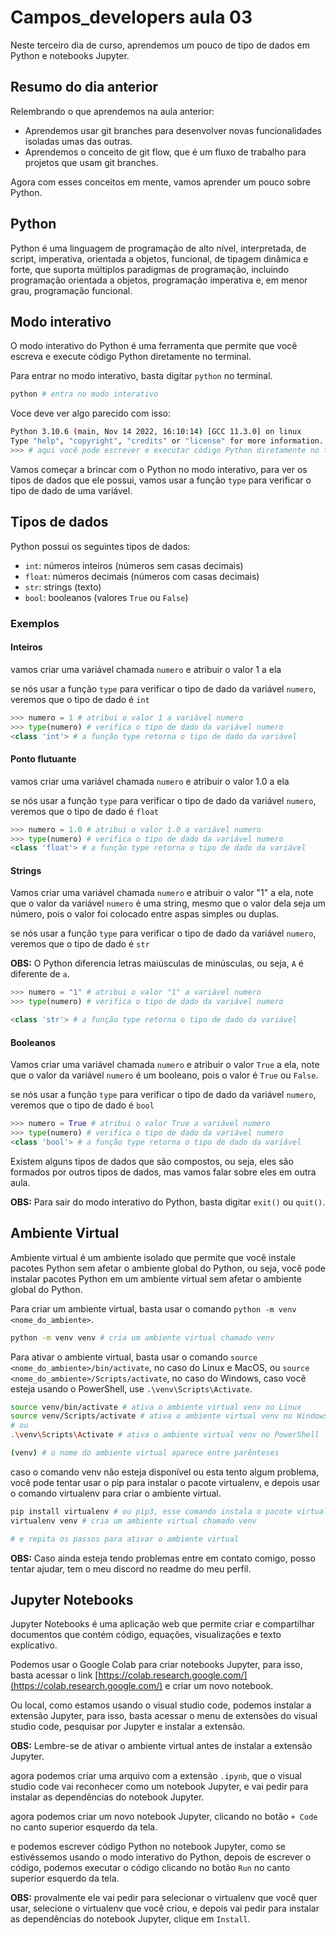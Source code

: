 # Campos_developers aula 03

Neste terceiro dia de curso, aprendemos um pouco de tipo de dados em Python e notebooks Jupyter.

## Resumo do dia anterior

Relembrando o que aprendemos na aula anterior:

- Aprendemos usar git branches para desenvolver novas funcionalidades isoladas umas das outras.
- Aprendemos o conceito de git flow, que é um fluxo de trabalho para projetos que usam git branches.

Agora com esses conceitos em mente, vamos aprender um pouco sobre Python.

## Python

Python é uma linguagem de programação de alto nível, interpretada, de script, imperativa, orientada a objetos, funcional, de tipagem dinâmica e forte, que suporta múltiplos paradigmas de programação, incluindo programação orientada a objetos, programação imperativa e, em menor grau, programação funcional.


## Modo interativo

O modo interativo do Python é uma ferramenta que permite que você escreva e execute código Python diretamente no terminal.

Para entrar no modo interativo, basta digitar `python` no terminal.

```bash
python # entra no modo interativo
```

Voce deve ver algo parecido com isso:

```bash
Python 3.10.6 (main, Nov 14 2022, 16:10:14) [GCC 11.3.0] on linux
Type "help", "copyright", "credits" or "license" for more information.
>>> # aqui você pode escrever e executar código Python diretamente no terminal
```

Vamos começar a brincar com o Python no modo interativo, para ver os tipos de dados que ele possui, vamos usar a função `type` para verificar o tipo de dado de uma variável.

## Tipos de dados

Python possui os seguintes tipos de dados:

- `int`: números inteiros (números sem casas decimais)
- `float`: números decimais (números com casas decimais)
- `str`: strings (texto)
- `bool`: booleanos (valores `True` ou `False`)

### Exemplos

#### Inteiros

vamos criar uma variável chamada `numero` e atribuir o valor 1 a ela

se nós usar a função `type` para verificar o tipo de dado da variável `numero`, veremos que o tipo de dado é `int`

```python
>>> numero = 1 # atribui o valor 1 a variável numero
>>> type(numero) # verifica o tipo de dado da variável numero
<class 'int'> # a função type retorna o tipo de dado da variável
```

#### Ponto flutuante

vamos criar uma variável chamada `numero` e atribuir o valor 1.0 a ela

se nós usar a função `type` para verificar o tipo de dado da variável `numero`, veremos que o tipo de dado é `float`

```python
>>> numero = 1.0 # atribui o valor 1.0 a variável numero
>>> type(numero) # verifica o tipo de dado da variável numero
<class 'float'> # a função type retorna o tipo de dado da variável
```

#### Strings

Vamos criar uma variável chamada `numero` e atribuir o valor "1" a ela, note que o valor da variável `numero` é uma string, mesmo que o valor dela seja um número, pois o valor foi colocado entre aspas simples ou duplas.

se nós usar a função `type` para verificar o tipo de dado da variável `numero`, veremos que o tipo de dado é `str`

**OBS:** O Python diferencia letras maiúsculas de minúsculas, ou seja, `A` é diferente de `a`.

```python
>>> numero = "1" # atribui o valor "1" a variável numero
>>> type(numero) # verifica o tipo de dado da variável numero

<class 'str'> # a função type retorna o tipo de dado da variável
```

#### Booleanos

Vamos criar uma variável chamada `numero` e atribuir o valor `True` a ela, note que o valor da variável `numero` é um booleano, pois o valor é `True` ou `False`.

se nós usar a função `type` para verificar o tipo de dado da variável `numero`, veremos que o tipo de dado é `bool`

```python
>>> numero = True # atribui o valor True a variável numero
>>> type(numero) # verifica o tipo de dado da variável numero
<class 'bool'> # a função type retorna o tipo de dado da variável
```

Existem alguns tipos de dados que são compostos, ou seja, eles são formados por outros tipos de dados, mas vamos falar sobre eles em outra aula.

**OBS:** Para sair do modo interativo do Python, basta digitar `exit()` ou `quit()`.

## Ambiente Virtual

Ambiente virtual é um ambiente isolado que permite que você instale pacotes Python sem afetar o ambiente global do Python, ou seja, você pode instalar pacotes Python em um ambiente virtual sem afetar o ambiente global do Python.

Para criar um ambiente virtual, basta usar o comando `python -m venv <nome_do_ambiente>`.

```bash
python -m venv venv # cria um ambiente virtual chamado venv
```

Para ativar o ambiente virtual, basta usar o comando `source <nome_do_ambiente>/bin/activate`, no caso do Linux e MacOS, ou `source <nome_do_ambiente>/Scripts/activate`, no caso do Windows, caso você esteja usando o PowerShell, use `.\venv\Scripts\Activate`.

```bash
source venv/bin/activate # ativa o ambiente virtual venv no Linux
source venv/Scripts/activate # ativa o ambiente virtual venv no Windows
# ou
.\venv\Scripts\Activate # ativa o ambiente virtual venv no PowerShell

(venv) # o nome do ambiente virtual aparece entre parênteses
```

caso o comando venv não esteja disponível ou esta tento algum problema, você pode tentar usar o pip para instalar o pacote virtualenv, e depois usar o comando virtualenv para criar o ambiente virtual.

```bash
pip install virtualenv # ou pip3, esse comando instala o pacote virtualenv
virtualenv venv # cria um ambiente virtual chamado venv

# e repita os passos para ativar o ambiente virtual
```

**OBS:** Caso ainda esteja tendo problemas entre em contato comigo, posso tentar ajudar, tem o meu discord no readme do meu perfil.

## Jupyter Notebooks

Jupyter Notebooks é uma aplicação web que permite criar e compartilhar documentos que contém código, equações, visualizações e texto explicativo.

Podemos usar o Google Colab para criar notebooks Jupyter, para isso, basta acessar o link
[https://colab.research.google.com/](https://colab.research.google.com/) e criar um novo notebook.

Ou local, como estamos usando o visual studio code, podemos instalar a extensão Jupyter, para isso, basta acessar o menu de extensões do visual studio code, pesquisar por Jupyter e instalar a extensão.

**OBS:** Lembre-se de ativar o ambiente virtual antes de instalar a extensão Jupyter.

agora podemos criar uma arquivo com a extensão `.ipynb`, que o visual studio code vai reconhecer como um notebook Jupyter, e vai pedir para instalar as dependências do notebook Jupyter.

agora podemos criar um novo notebook Jupyter, clicando no botão `+ Code` no canto superior esquerdo da tela.

e podemos escrever código Python no notebook Jupyter, como se estivéssemos usando o modo interativo do Python, depois de escrever o código, podemos executar o código clicando no botão `Run` no canto superior esquerdo da tela.

**OBS:** provalmente ele vai pedir para selecionar o virtualenv que você quer usar, selecione o virtualenv que você criou, e depois vai pedir para instalar as dependências do notebook Jupyter, clique em `Install`.
